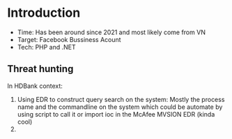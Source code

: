 # Introduction 

- Time: Has been around since 2021 and most likely come from VN 
- Target: Facebook Bussiness Acount
- Tech: PHP and .NET


## Threat hunting

In HDBank context:

1. Using EDR to construct query search on the system: Mostly the process name and the commandline on the system which could be automate by using script to call it or import ioc in the McAfee MVSION EDR (kinda cool)
2. 
